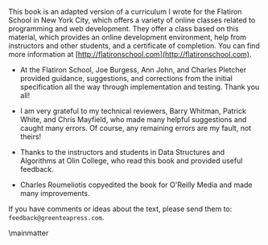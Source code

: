 This book is an adapted version of a curriculum I wrote for the Flatiron School in New York City, which offers a variety of online classes related to programming and web development.  They offer a class based on this material, which provides an online development environment, help from instructors and other students, and a certificate of completion.  You can find more information at [http://flatironschool.com](http://flatironschool.com).




*  At the Flatiron School, Joe Burgess, Ann John, and Charles
Pletcher provided guidance, suggestions, and corrections from the
initial specification all the way through implementation and
testing.  Thank you all!

*  I am very grateful to my technical reviewers, Barry Whitman,
Patrick White, and Chris Mayfield, who made many helpful suggestions
and caught many errors.  Of course, any remaining errors are my
fault, not theirs!

*  Thanks to the instructors and students in Data Structures and
Algorithms at Olin College, who read this book and provided useful
feedback.

*  Charles Roumeliotis copyedited the book for O'Reilly Media
and made many improvements.




If you have comments or ideas about the text, please send them to: `feedback@greenteapress.com`.


\mainmatter